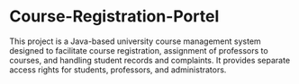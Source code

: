 # Course-Registration-Portel
This project is a Java-based university course management system designed to facilitate course registration, assignment of professors to courses, and handling student records and complaints. It provides separate access rights for students, professors, and administrators.
